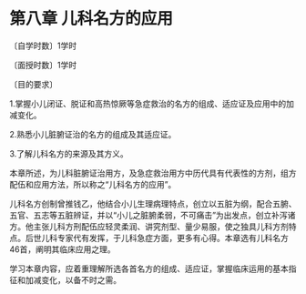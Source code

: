 # 第八章 儿科名方的应用

〔自学时数〕1学时

〔面授时数〕1学时

〔目的要求〕

1.掌握小儿闭证、脱证和高热惊厥等急症救治的名方的组成、适应证及应用中的加减变化。

2.熟悉小儿脏腑证治的名方的组成及其适应证。

3.了解儿科名方的来源及其方义。

本章所述，为儿科脏腑证治用方，及急症救治用方中历代具有代表性的方剂，组方配伍和应用方法，所以称之“儿科名方的应用”。

儿科名方创制曾推钱乙，他结合小儿生理病理特点，创立以五脏为纲，配合五腑、五官、五志等五脏辨证，并以“小儿之脏腑柔弱，不可痛击”为出发点，创立补泻诸方。他主张儿科方刑配伍应轻灵柔润、讲究剂型、量少易服，使之独具儿科方剂特点。后世儿科专家代有发挥，于儿科急症方面，更多有心得。本章选有儿科名方46首，阐明其临床应用之理。

学习本章内容，应着重理解所选各首名方的组成、适应证，掌握临床运用的基本指征和加减变化，以备不时之需。
